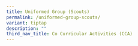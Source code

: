 ```yaml
---
title: Uniformed Group (Scouts)
permalink: /uniformed-group-scouts/
variant: tiptap
description: ""
third_nav_title: Co Curricular Activities (CCA)
---
```

